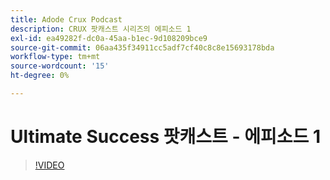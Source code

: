 ```yaml
---
title: Adode Crux Podcast
description: CRUX 팟캐스트 시리즈의 에피소드 1
exl-id: ea49282f-dc0a-45aa-b1ec-9d108209bce9
source-git-commit: 06aa435f34911cc5adf7cf40c8c8e15693178bda
workflow-type: tm+mt
source-wordcount: '15'
ht-degree: 0%

---
```


# Ultimate Success 팟캐스트 - 에피소드 1

>[!VIDEO](https://video.tv.adobe.com/v/3428393?quality=12learn=on)

